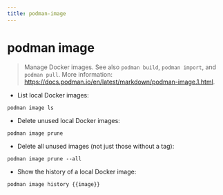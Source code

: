 ```yaml
---
title: podman-image
---
```

# podman image

> Manage Docker images.
> See also `podman build`, `podman import`, and `podman pull`.
> More information: <https://docs.podman.io/en/latest/markdown/podman-image.1.html>.

- List local Docker images:

`podman image ls`

- Delete unused local Docker images:

`podman image prune`

- Delete all unused images (not just those without a tag):

`podman image prune --all`

- Show the history of a local Docker image:

`podman image history {{image}}`
